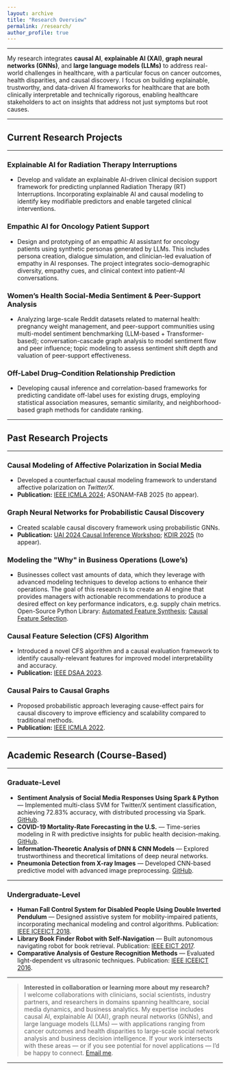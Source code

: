 ```yaml
---
layout: archive
title: "Research Overview"
permalink: /research/
author_profile: true
---
```



---
My research integrates **causal AI**, **explainable AI (XAI)**, **graph neural networks (GNNs)**, and **large language models (LLMs)** to address real-world challenges in healthcare, with a particular focus on cancer outcomes, health disparities, and causal discovery. I focus on building explainable, trustworthy, and data-driven AI frameworks for healthcare that are both clinically interpretable and technically rigorous, enabling healthcare stakeholders to act on insights that address not just symptoms but root causes.

---
## Current Research Projects
---

### Explainable AI for Radiation Therapy Interruptions
- Develop and validate an explainable AI-driven clinical decision support framework for predicting unplanned Radiation Therapy (RT) Interruptions. Incorporating explainable AI and causal modeling to identify key modifiable predictors and enable targeted clinical interventions.  


### Empathic AI for Oncology Patient Support
- Design and prototyping of an empathic AI assistant for oncology patients using synthetic personas generated by LLMs. This includes persona creation, dialogue simulation, and clinician-led evaluation of empathy in AI responses. The project integrates socio-demographic diversity, empathy cues, and clinical context into patient–AI conversations.

### Women’s Health Social-Media Sentiment & Peer-Support Analysis
- Analyzing large-scale Reddit datasets related to maternal health: pregnancy weight management, and peer-support communities using multi-model sentiment benchmarking (LLM-based + Transformer-based); conversation-cascade graph analysis to model sentiment flow and peer influence; topic modeling to assess sentiment shift depth and valuation of peer-support effectiveness.

### Off-Label Drug–Condition Relationship Prediction
- Developing causal inference and correlation-based frameworks for predicting candidate off-label uses for existing drugs, employing statistical association measures, semantic similarity, and neighborhood-based graph methods for candidate ranking.


---
## Past Research Projects
---

### Causal Modeling of Affective Polarization in Social Media
- Developed a counterfactual causal modeling framework to understand affective polarization on *Twitter/X*.  
- **Publication:** [IEEE ICMLA 2024](https://ieeexplore.ieee.org/abstract/document/10903265); ASONAM-FAB 2025 (to appear).

### Graph Neural Networks for Probabilistic Causal Discovery
- Created scalable causal discovery framework using probabilistic GNNs.  
- **Publication:** [UAI 2024 Causal Inference Workshop](https://openreview.net/forum?id=X52pu7VKVK); [KDIR 2025](https://arxiv.org/pdf/2507.20349) (to appear).

### Modeling the "Why" in Business Operations (Lowe’s)
- Businesses collect vast amounts of data, which they leverage with advanced modeling techniques to develop actions to enhance their operations. The goal of this research is to create an AI engine that provides managers with actionable recommendations to produce a desired effect on key performance indicators, e.g. supply chain metrics. Open-Source Python Library: [Automated Feature Synthesis](https://bitbucket.org/uqlab/automated_feature_synthesis/src/master/); [Causal Feature Selection](https://bitbucket.org/uqlab/causal_feature_selection/src/master/).

### Causal Feature Selection (CFS) Algorithm
- Introduced a novel CFS algorithm and a causal evaluation framework to identify causally-relevant features for improved model interpretability and accuracy.  
- **Publication:** [IEEE DSAA 2023](https://ieeexplore.ieee.org/abstract/document/10302608).

### Causal Pairs to Causal Graphs
- Proposed probabilistic approach leveraging cause-effect pairs for causal discovery to improve efficiency and scalability compared to traditional methods.  
- **Publication:** [IEEE ICMLA 2022](https://ieeexplore.ieee.org/abstract/document/10069122).


---
## Academic Research (Course-Based)
---

### Graduate-Level
- **Sentiment Analysis of Social Media Responses Using Spark & Python** — Implemented multi-class SVM for Twitter/X sentiment classification, achieving 72.83% accuracy, with distributed processing via Spark. [GitHub](https://github.com/rezaurrashid/ITCS8190_CloudComputing_Fall2022/tree/main/final%20project/code).  
- **COVID-19 Mortality-Rate Forecasting in the U.S.** — Time-series modeling in R with predictive insights for public health decision-making. [GitHub](https://github.com/rezaurrashid/BINF8310-Spring2022/tree/master/Project).  
- **Information-Theoretic Analysis of DNN & CNN Models** — Explored trustworthiness and theoretical limitations of deep neural networks.  
- **Pneumonia Detection from X-ray Images** — Developed CNN-based predictive model with advanced image preprocessing. [GitHub](https://github.com/khyatimahajan/ml_project_fall_2019).

---
### Undergraduate-Level
- **Human Fall Control System for Disabled People Using Double Inverted Pendulum** — Designed assistive system for mobility-impaired patients, incorporating mechanical modeling and control algorithms. Publication: [IEEE ICEEICT 2018](https://ieeexplore.ieee.org/abstract/document/8628130).  
- **Library Book Finder Robot with Self-Navigation** — Built autonomous navigating robot for book retrieval. Publication: [IEEE EICT 2017](https://ieeexplore.ieee.org/abstract/document/8275140). 
- **Comparative Analysis of Gesture Recognition Methods** — Evaluated light-dependent vs ultrasonic techniques. Publication: [IEEE ICEEICT 2016](https://ieeexplore.ieee.org/abstract/document/7873101).


---

> **Interested in collaboration or learning more about my research?**  
> I welcome collaborations with clinicians, social scientists, industry partners, and researchers in domains spanning healthcare, social media dynamics, and business analytics. My expertise includes causal AI, explainable AI (XAI), graph neural networks (GNNs), and large language models (LLMs) — with applications ranging from cancer outcomes and health disparities to large-scale social network analysis and business decision intelligence. If your work intersects with these areas — or if you see potential for novel applications — I’d be happy to connect. [Email me](mailto:mrashid7@uthsc.edu).

---
<!-- AI-Driven Analytics for Radiation Therapy Interruptions -->
<!-- Empathic AI for Oncology Patient Support -->